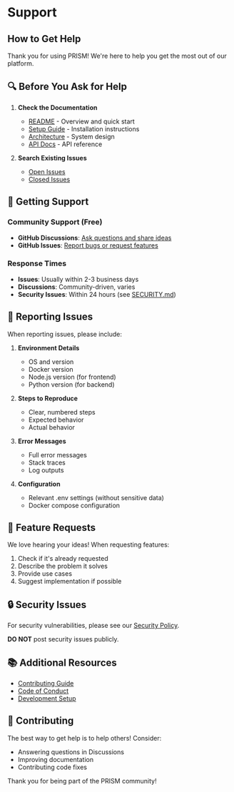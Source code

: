 # Support

## How to Get Help

Thank you for using PRISM! We're here to help you get the most out of our platform.

## 🔍 Before You Ask for Help

1. **Check the Documentation**
   - [README](../README.md) - Overview and quick start
   - [Setup Guide](../SETUP_GUIDE.md) - Installation instructions
   - [Architecture](../ARCHITECTURE.md) - System design
   - [API Docs](http://localhost:8100/docs) - API reference

2. **Search Existing Issues**
   - [Open Issues](https://github.com/nilukush/prism-core/issues)
   - [Closed Issues](https://github.com/nilukush/prism-core/issues?q=is%3Aissue+is%3Aclosed)

## 💬 Getting Support

### Community Support (Free)

- **GitHub Discussions**: [Ask questions and share ideas](https://github.com/nilukush/prism-core/discussions)
- **GitHub Issues**: [Report bugs or request features](https://github.com/nilukush/prism-core/issues)

### Response Times

- **Issues**: Usually within 2-3 business days
- **Discussions**: Community-driven, varies
- **Security Issues**: Within 24 hours (see [SECURITY.md](./SECURITY.md))

## 🐛 Reporting Issues

When reporting issues, please include:

1. **Environment Details**
   - OS and version
   - Docker version
   - Node.js version (for frontend)
   - Python version (for backend)

2. **Steps to Reproduce**
   - Clear, numbered steps
   - Expected behavior
   - Actual behavior

3. **Error Messages**
   - Full error messages
   - Stack traces
   - Log outputs

4. **Configuration**
   - Relevant .env settings (without sensitive data)
   - Docker compose configuration

## 🚀 Feature Requests

We love hearing your ideas! When requesting features:

1. Check if it's already requested
2. Describe the problem it solves
3. Provide use cases
4. Suggest implementation if possible

## 🔒 Security Issues

For security vulnerabilities, please see our [Security Policy](./SECURITY.md).

**DO NOT** post security issues publicly.

## 📚 Additional Resources

- [Contributing Guide](../CONTRIBUTING.md)
- [Code of Conduct](../CODE_OF_CONDUCT.md)
- [Development Setup](../SETUP_GUIDE.md)

## 🤝 Contributing

The best way to get help is to help others! Consider:
- Answering questions in Discussions
- Improving documentation
- Contributing code fixes

Thank you for being part of the PRISM community!